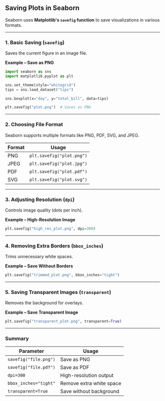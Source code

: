 ## Saving Plots in Seaborn  

Seaborn uses **Matplotlib's `savefig` function** to save visualizations in various formats.  

---

### 1. **Basic Saving (`savefig`)**  
Saves the current figure in an image file.  

**Example – Save as PNG**  
```python
import seaborn as sns
import matplotlib.pyplot as plt

sns.set_theme(style="whitegrid")
tips = sns.load_dataset("tips")

sns.boxplot(x="day", y="total_bill", data=tips)

plt.savefig("plot.png")  # Saves as PNG
```

---

### 2. **Choosing File Format**  
Seaborn supports multiple formats like PNG, PDF, SVG, and JPEG.  

| Format | Usage |
|--------|-------|
| PNG | `plt.savefig("plot.png")` |
| JPEG | `plt.savefig("plot.jpg")` |
| PDF | `plt.savefig("plot.pdf")` |
| SVG | `plt.savefig("plot.svg")` |

---

### 3. **Adjusting Resolution (`dpi`)**  
Controls image quality (dots per inch).  

**Example – High-Resolution Image**  
```python
plt.savefig("high_res_plot.png", dpi=300)
```

---

### 4. **Removing Extra Borders (`bbox_inches`)**  
Trims unnecessary white spaces.  

**Example – Save Without Borders**  
```python
plt.savefig("trimmed_plot.png", bbox_inches="tight")
```

---

### 5. **Saving Transparent Images (`transparent`)**  
Removes the background for overlays.  

**Example – Save Transparent Image**  
```python
plt.savefig("transparent_plot.png", transparent=True)
```

---

### Summary  

| Parameter | Usage |
|-----------|---------|
| `savefig("file.png")` | Save as PNG |
| `savefig("file.pdf")` | Save as PDF |
| `dpi=300` | High-resolution output |
| `bbox_inches="tight"` | Remove extra white space |
| `transparent=True` | Save without background |
